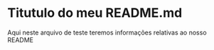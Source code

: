 # Titutulo do meu README.md 

Aqui neste arquivo de teste teremos informações relativas ao nosso README